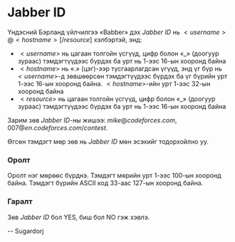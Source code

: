 Jabber ID
=========

Үндэсний Бэрланд үйлчилгээ «Babber» дэх $Jabber \ ID$ нь $<username>@<hostname>[/resource]$ хэлбэртэй, энд: 

- $<username>$ нь цагаан толгойн үсгүүд, цифр болон «_» (доогуур зураас) тэмдэгтүүдээс бүрдэх ба урт нь $1$-ээс $16$-ын хооронд байна
- $<hostname>$ нь «.» (цэг)-ээр тусгаарлагдсан үгүүд, энд үг бүр нь $<username>$-д зѳвшѳѳрсѳн тэмдэгтүүдээс бүрдэх ба үг бүрийн урт $1$-ээс $16$-ын хооронд байна. $<hostname>$-ийн урт $1$-ээс $32$-ын хооронд байна 
- $<resource>$ нь цагаан толгойн үсгүүд, цифр болон «_» (доогуур зураас) тэмдэгтүүдээс бүрдэх ба урт нь $1$-ээс $16$-ын хооронд байна

Зарим зѳв $Jabber \ ID$-ны жишээ: $mike@codeforces.com$, $007@en.codeforces.com/contest$. 

Ѳгсѳн тэмдэгт мѳр зѳв нь $Jabber \ ID$ мѳн эсэхийг тодорхойлно уу. 

### Оролт

Оролт нэг мѳрѳѳс бүрднэ. Тэмдэгт мѳрийн урт $1$-ээс $100$-ын хооронд байна. Тэмдэгт бүрийн ASCII код $33$-аас $127$-ын хооронд байна. 

### Гаралт

Зѳв $Jabber \ ID$ бол YES, биш бол NO гэж хэвлэ. 

-- Sugardorj
